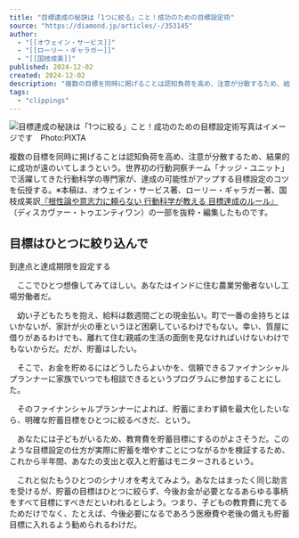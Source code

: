 ```yaml
---
title: "目標達成の秘訣は「1つに絞る」こと！成功のための目標設定術"
source: "https://diamond.jp/articles/-/353145"
author:
  - "[[オウェイン・サービス]]"
  - "[[ローリー・ギャラガー]]"
  - "[[国枝成美]]"
published: 2024-12-02
created: 2024-12-02
description: "複数の目標を同時に掲げることは認知負荷を高め、注意が分散するため、結果的に成功が遠のいてしまうという。世界初の行動洞察チーム「ナッジ・ユニット」で活躍してきた行動科学の専門家が、達成の可能性がアップする目標設定のコツを伝授する。※本稿は、オウェイン・サービス著、ローリー・ギャラガー著、国枝成美訳『根性論や意志力に頼らない 行動科学が教える 目標達成のルール』（ディスカヴァー・トゥエンティワン）の一部を抜粋・編集したものです。"
tags:
  - "clippings"
---
```

![目標達成の秘訣は「1つに絞る」こと！成功のための目標設定術](https://dol.ismcdn.jp/mwimgs/1/a/650/img_1a0c440bc51c638fd590a2082a8d45f2215834.jpg)写真はイメージです　Photo:PIXTA

複数の目標を同時に掲げることは認知負荷を高め、注意が分散するため、結果的に成功が遠のいてしまうという。世界初の行動洞察チーム「ナッジ・ユニット」で活躍してきた行動科学の専門家が、達成の可能性がアップする目標設定のコツを伝授する。※本稿は、オウェイン・サービス著、ローリー・ギャラガー著、国枝成美訳[『根性論や意志力に頼らない 行動科学が教える 目標達成のルール』](https://amzn.to/3CfYc1v)（ディスカヴァー・トゥエンティワン）の一部を抜粋・編集したものです。

## 目標はひとつに絞り込んで  
到達点と達成期限を設定する

　ここでひとつ想像してみてほしい。あなたはインドに住む農業労働者ないし工場労働者だ。

　幼い子どもたちを抱え、給料は数週間ごとの現金払い。町で一番の金持ちとはいかないが、家計が火の車というほど困窮しているわけでもない。幸い、質屋に借りがあるわけでも、離れて住む親戚の生活の面倒を見なければいけないわけでもないからだ。だが、貯蓄はしたい。

　そこで、お金を貯めるにはどうしたらよいかを、信頼できるファイナンシャルプランナーに家族でいつでも相談できるというプログラムに参加することにした。

　そのファイナンシャルプランナーによれば、貯蓄にまわす額を最大化したいなら、明確な貯蓄目標をひとつに絞るべきだ、という。

　あなたには子どもがいるため、教育費を貯蓄目標にするのがよさそうだ。このような目標設定の仕方が実際に貯蓄を増やすことにつながるかを検証するため、これから半年間、あなたの支出と収入と貯蓄はモニターされるという。

　これと似たもうひとつのシナリオを考えてみよう。あなたはまったく同じ助言を受けるが、貯蓄の目標はひとつに絞らず、今後お金が必要となるあらゆる事柄をすべて目標にすべきだといわれるとしよう。つまり、子どもの教育費に充てるためだけでなく、たとえば、今後必要になるであろう医療費や老後の備えも貯蓄目標に入れるよう勧められるわけだ。